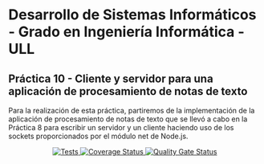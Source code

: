 # Desarrollo de Sistemas Informáticos - Grado en Ingeniería Informática - ULL

## Práctica 10 - Cliente y servidor para una aplicación de procesamiento de notas de texto

Para la realización de esta práctica, partiremos de la implementación de la aplicación de procesamiento de notas de texto que se llevó a cabo en la Práctica 8 para escribir un servidor y un cliente haciendo uso de los sockets proporcionados por el módulo net de Node.js.

<p align="center">
    <a href="https://github.com/ULL-ESIT-INF-DSI-2021/ull-esit-inf-dsi-20-21-prct10-async-sockets-alu0101228020/actions/workflows/node.js.yml">
        <img alt="Tests" src="https://github.com/ULL-ESIT-INF-DSI-2021/ull-esit-inf-dsi-20-21-prct10-async-sockets-alu0101228020/actions/workflows/node.js.yml/badge.svg">
    </a>
    <a href='https://coveralls.io/github/ULL-ESIT-INF-DSI-2021/ull-esit-inf-dsi-20-21-prct10-async-sockets-alu0101228020?branch=main'>
        <img src='https://coveralls.io/repos/github/ULL-ESIT-INF-DSI-2021/ull-esit-inf-dsi-20-21-prct10-async-sockets-alu0101228020/badge.svg?branch=main' alt='Coverage Status' />
    </a>
    <a href='https://github.com/ULL-ESIT-INF-DSI-2021/ull-esit-inf-dsi-20-21-prct10-async-sockets-alu0101228020/actions/workflows/sonarcloud.yml'>
        <img src='https://github.com/ULL-ESIT-INF-DSI-2021/ull-esit-inf-dsi-20-21-prct10-async-sockets-alu0101228020/actions/workflows/sonarcloud.yml/badge.svg' alt='Quality Gate Status' />
    </a>
</p>
